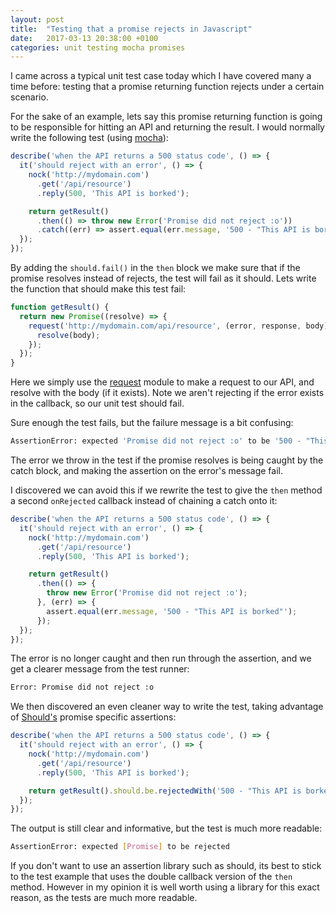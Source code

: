 ```yaml
---
layout: post
title:  "Testing that a promise rejects in Javascript"
date:   2017-03-13 20:38:00 +0100
categories: unit testing mocha promises
---
```


I came across a typical unit test case today which I have covered many a time before: testing that a promise returning function rejects under a certain scenario.

For the sake of an example, lets say this promise returning function is going to be responsible for hitting an API and returning the result. I would normally write the following test (using [mocha](https://mochajs.org/)):

```javascript
describe('when the API returns a 500 status code', () => {
  it('should reject with an error', () => {
    nock('http://mydomain.com')
      .get('/api/resource')
      .reply(500, 'This API is borked');

    return getResult()
      .then(() => throw new Error('Promise did not reject :o'))
      .catch((err) => assert.equal(err.message, '500 - "This API is borked"'));
  });
});
```

By adding the ```should.fail()``` in the ```then``` block we make sure that if the promise resolves instead of rejects, the test will fail as it should. Lets write the function that should make this test fail:

```javascript
function getResult() {
  return new Promise((resolve) => {
    request('http://mydomain.com/api/resource', (error, response, body) => {
      resolve(body);
    });
  });
}
```

Here we simply use the [request](https://www.npmjs.com/package/request) module to make a request to our API, and resolve with the body (if it exists). Note we aren't rejecting if the error exists in the callback, so our unit test should fail.

Sure enough the test fails, but the failure message is a bit confusing:

```bash
AssertionError: expected 'Promise did not reject :o' to be '500 - "This API is borked"'
```

The error we throw in the test if the promise resolves is being caught by the catch block, and making the assertion on the error's message fail.

I discovered we can avoid this if we rewrite the test to give the ```then``` method a second ```onRejected``` callback instead of chaining a catch onto it:

```javascript
describe('when the API returns a 500 status code', () => {
  it('should reject with an error', () => {
    nock('http://mydomain.com')
      .get('/api/resource')
      .reply(500, 'This API is borked');

    return getResult()
      .then(() => {
        throw new Error('Promise did not reject :o');
      }, (err) => {
        assert.equal(err.message, '500 - "This API is borked"');
      });
  });
});
```

The error is no longer caught and then run through the assertion, and we get a clearer message from the test runner:

```bash
Error: Promise did not reject :o
```

We then discovered an even cleaner way to write the test, taking advantage of [Should's](https://shouldjs.github.io/) promise specific assertions:

```javascript
describe('when the API returns a 500 status code', () => {
  it('should reject with an error', () => {
    nock('http://mydomain.com')
      .get('/api/resource')
      .reply(500, 'This API is borked');

    return getResult().should.be.rejectedWith('500 - "This API is borked"')
  });
});
```

The output is still clear and informative, but the test is much more readable:

```bash
AssertionError: expected [Promise] to be rejected
```

If you don't want to use an assertion library such as should, its best to stick to the test example that uses the double callback version of the ```then``` method. However in my opinion it is well worth using a library for this exact reason, as the tests are much more readable.
